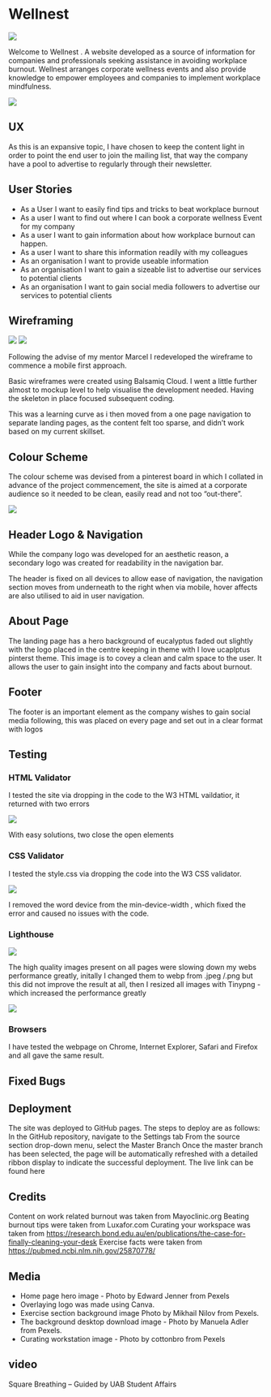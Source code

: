 # Wellnest #

![](images/wellnest_logo.png)


Welcome to Wellnest . A website developed as a source of information for companies and professionals seeking assistance in avoiding workplace burnout. 
Wellnest arranges corporate wellness events and also provide knowledge to empower employees and companies to implement workplace mindfulness. 

![](images/responsive.png)

## UX ##

As this is an expansive topic, I have chosen to keep the content light in order to point the end user to join the mailing list, that way the company have a pool to advertise to regularly through their newsletter. 

## User Stories ##

- As a User I want to easily find tips and tricks to beat workplace burnout
- As a user I want to find out where I can book a corporate wellness Event for my company
- As a user I want to gain information about how workplace burnout can happen. 
- As a user I want to share this information readily with my colleagues
- As an organisation I want to provide useable information
- As an organisation I want to gain a sizeable list to advertise our services to potential clients
- As an organisation I want to gain social media followers to advertise our services to potential clients

## Wireframing ##

![](images/wf_desktop.png)
![](images/wf_mobile.png)

Following the advise of my mentor Marcel I redeveloped the wireframe to commence a mobile first approach. 

Basic wireframes were created using Balsamiq Cloud. I went a little further almost to mockup level to help visualise the development needed. Having the skeleton in place focused subsequent coding.

This was a learning curve as i then moved from a one page navigation to separate landing pages, as the content felt too sparse, and didn’t work based on my current skillset. 

## Colour Scheme ##

The colour scheme was devised from a pinterest board in which I collated in advance of the project commencement, the site is aimed at a corporate audience so it needed to be clean, easily read and not too “out-there”. 

![](images/wellnest_color_scheme.png)


## Header Logo & Navigation ##

While the company logo was developed for an aesthetic reason, a secondary logo was created for readability in the navigation bar. 

The header is fixed on all devices to allow ease of navigation, the navigation section moves from underneath to the right when via mobile, hover affects are also utilised to aid in user navigation. 

[](images/header.png)


## About Page ##

The landing page has a hero background of eucalyptus faded out slightly with the logo placed in the centre keeping in theme with I love ucaplptus pinterst theme.  This image is to covey a clean and calm space to the user. 
It allows the user to gain insight into the company and facts about burnout. 


## Footer ##

The footer is an important element as the company wishes to gain social media following, this was placed on every page and set out in a clear format with logos


## Testing ##

### HTML Validator ###

I tested the site via dropping in the code to the W3 HTML vaildatior, it returned with two errors

![](images/bug_html.png)

With easy solutions, two close the open elements 

### CSS Validator ###
I tested the style.css via dropping the code into the W3 CSS validator.

![](images/bug_css.png)

I removed the word device from the min-device-width , which fixed the error and caused no issues with the code. 

### Lighthouse ###

![](images/performance_pre.png)

The high quality images present on all pages were slowing down my webs performance greatly, initally I changed them to webp from .jpeg /.png but this did not improve the result at all, then I resized all images with Tinypng - which increased the performance greatly

![](images/performance_after.png)


### Browsers ###

I have tested the webpage on Chrome, Internet Explorer, Safari and Firefox and all gave the same result. 

## Fixed Bugs ##


## Deployment ##
The site was deployed to GitHub pages. The steps to deploy are as follows:
In the GitHub repository, navigate to the Settings tab
From the source section drop-down menu, select the Master Branch
Once the master branch has been selected, the page will be automatically refreshed with a detailed ribbon display to indicate the successful deployment.
The live link can be found here  

## Credits ##

Content on work related burnout was taken from Mayoclinic.org
Beating burnout tips were taken from Luxafor.com
Curating your workspace was taken from https://research.bond.edu.au/en/publications/the-case-for-finally-cleaning-your-desk 
Exercise facts were taken from https://pubmed.ncbi.nlm.nih.gov/25870778/ 


## Media ##

- Home page hero image -  Photo by Edward Jenner from Pexels
- Overlaying logo was made using Canva.  
- Exercise section background image Photo by Mikhail Nilov from Pexels.
- The background desktop download image - Photo by Manuela Adler from Pexels.
- Curating workstation image - Photo by cottonbro from Pexels

## video ##
Square Breathing – Guided by UAB Student Affairs
